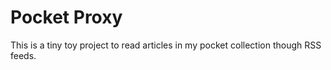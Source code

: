 # Pocket Proxy

This is a tiny toy project to read articles in my pocket collection though RSS feeds.

